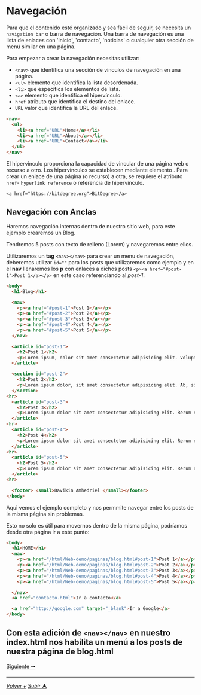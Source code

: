 # Navegación

Para que el contenido esté organizado y sea fácil de seguir, se necesita un ``navigation bar`` o barra de navegación. Una barra de navegación es una lista de enlaces con 'inicio', 'contacto', 'noticias' o cualquier otra sección de menú similar en una página.

Para empezar a crear la navegación necesitas utilizar:

* ``<nav>`` que identifica una sección de vínculos de navegación en una página.
* ``<ul>`` elemento que identifica la lista desordenada.
* ``<li>`` que especifica los elementos de lista.
* ``<a>`` elemento que identifica el hipervínculo.
* `href` atributo que identifica el destino del enlace.
* ``URL`` valor que identifica la URL del enlace.

```html
<nav>
  <ul>
    <li><a href="URL">Home</a></li>
    <li><a href="URL">About</a></li>
    <li><a href="URL">Contact</a></li>
  </ul>
</nav>

```
El hipervínculo proporciona la capacidad de vincular de una página web o recurso a otro. Los hipervínculos se establecen mediante elemento <a>. Para crear un enlace de una página (o recurso) a otra, se requiere el atributo `href`- ``hyperlink reference`` o referencia de hipervínculo.

    <a href="https://bitdegree.org">BitDegree</a>


## Navegación con Anclas

Haremos navegación internas dentro de nuestro sitio web, para este ejemplo crearemos un Blog.

Tendremos 5 posts con texto de relleno (Lorem) y navegaremos entre ellos.

Utilizaremos un **tag** `<nav></nav>` para crear un menu de navegación, deberemos utilizar `id=""` para los posts que utilizaremos como ejemplo y en el **nav** llenaremos los **p** con enlaces a dichos posts `<p><a href="#post-1">Post 1</a></p>` en este caso referenciando al *post-1*.

~~~html
<body>
  <h1>Blog</h1>

  <nav>
    <p><a href="#post-1">Post 1</a></p>
    <p><a href="#post-2">Post 2</a></p>
    <p><a href="#post-3">Post 3</a></p>
    <p><a href="#post-4">Post 4</a></p>
    <p><a href="#post-5">Post 5</a></p>
  </nav>

  <article id="post-1">
    <h2>Post 1</h2>
    <p>Lorem ipsum, dolor sit amet consectetur adipisicing elit. Voluptatibus iure ab libero eum blanditiis, beatae delectus sunt nulla quibusdam, illum voluptatum labore autem aliquid amet commodi distinctio maiores! Vero, deleniti doloremque laboriosam similique, accusamus est harum tempora cupiditate perferendis provident nemo natus officia cum odio aspernatur fugiat. Delectus voluptatibus error perspiciatis aut et, dolorem cumque nihil dignissimos labore quaerat enim deleniti. Eveniet maiores nesciunt sint corporis enim beatae fuga! Eum?</p>
  </article>

  <section id="post-2">
    <h2>Post 2</h2>
    <p>Lorem ipsum dolor, sit amet consectetur adipisicing elit. Ab, sint minus doloremque et non necessitatibus laborum praesentium maiores, beatae, voluptatem totam ex culpa aliquid omnis maxime sunt hic autem sequi dicta? Sed, ab modi porro tenetur quo placeat quasi sapiente quas. Dolorem commodi a dolores officia iusto placeat sed tempora hic, iste ratione debitis delectus omnis, quas, molestias est non consectetur nisi enim deleniti. Magnam consectetur aspernatur fugiat saepe delectus, quod, beatae nobis ea sit ducimus blanditiis quia vel excepturi, sunt ipsa quas. Dolores ratione nobis sint earum necessitatibus vitae blanditiis beatae corrupti reiciendis ipsa amet aliquid saepe qui, odio odit expedita? Omnis consequuntur, dolores unde non totam cupiditate placeat molestiae recusandae dolorem nam amet pariatur quam fugiat nesciunt mollitia at quos facilis aliquid? Quod ducimus velit nostrum, possimus cum impedit autem rem excepturi consectetur mollitia temporibus itaque neque nulla quasi sit corporis ab, similique provident harum! Laudantium, eos magnam.</p>
  </section>
<hr>
  <article id="post-3">
    <h2>Post 3</h2>
    <p>Lorem ipsum dolor sit amet consectetur adipisicing elit. Rerum necessitatibus dolorum quod sed corrupti ad labore repellat? Illum soluta rem saepe quaerat, dignissimos aliquid, voluptatem harum dolorem iste eius, eum labore deleniti recusandae esse corrupti ea reprehenderit ut dolore. Laborum, cumque nesciunt aut deleniti in tenetur? Rerum cum eligendi distinctio praesentium voluptates? Expedita, perspiciatis corrupti sapiente quidem laboriosam odio ex cumque aperiam recusandae, hic, aut nihil qui. Voluptatibus adipisci hic repudiandae voluptatem quaerat odio totam numquam, sed, atque non cumque velit, ab exercitationem dolorum deleniti modi quae facere. Deserunt, consequuntur ad. Harum quam nostrum, omnis quasi ex molestias ad aut!</p>
  </article>
<hr>
  <article id="post-4">
    <h2>Post 4</h2>
    <p>Lorem ipsum dolor sit amet consectetur adipisicing elit. Rerum necessitatibus dolorum quod sed corrupti ad labore repellat? Illum soluta rem saepe quaerat, dignissimos aliquid, voluptatem harum dolorem iste eius, eum labore deleniti recusandae esse corrupti ea reprehenderit ut dolore. Laborum, cumque nesciunt aut deleniti in tenetur? Rerum cum eligendi distinctio praesentium voluptates? Expedita, perspiciatis corrupti sapiente quidem laboriosam odio ex cumque aperiam recusandae, hic, aut nihil qui. Voluptatibus adipisci hic repudiandae voluptatem quaerat odio totam numquam, sed, atque non cumque velit, ab exercitationem dolorum deleniti modi quae facere. Deserunt, consequuntur ad. Harum quam nostrum, omnis quasi ex molestias ad aut!</p>
  </article>
<hr>
  <article id="post-5">
    <h2>Post 5</h2>
    <p>Lorem ipsum dolor sit amet consectetur adipisicing elit. Rerum necessitatibus dolorum quod sed corrupti ad labore repellat? Illum soluta rem saepe quaerat, dignissimos aliquid, voluptatem harum dolorem iste eius, eum labore deleniti recusandae esse corrupti ea reprehenderit ut dolore. Laborum, cumque nesciunt aut deleniti in tenetur? Rerum cum eligendi distinctio praesentium voluptates? Expedita, perspiciatis corrupti sapiente quidem laboriosam odio ex cumque aperiam recusandae, hic, aut nihil qui. Voluptatibus adipisci hic repudiandae voluptatem quaerat odio totam numquam, sed, atque non cumque velit, ab exercitationem dolorum deleniti modi quae facere. Deserunt, consequuntur ad. Harum quam nostrum, omnis quasi ex molestias ad aut!</p>
  </article>
<hr>

  <footer> <small>Davikin Amhedriel </small></footer>
</body>
~~~

Aqui vemos el ejemplo completo y nos permmite navegar entre los posts de la misma página sin problemas.

Esto no solo es útil para movernos dentro de la misma página, podríamos desde otra página ir a este punto:

~~~html
<body>
  <h1>HOME</h1>
  <nav>
    <p><a href="/html/Web-demo/paginas/blog.html#post-1">Post 1</a></p>
    <p><a href="/html/Web-demo/paginas/blog.html#post-2">Post 2</a></p>
    <p><a href="/html/Web-demo/paginas/blog.html#post-3">Post 3</a></p>
    <p><a href="/html/Web-demo/paginas/blog.html#post-4">Post 4</a></p>
    <p><a href="/html/Web-demo/paginas/blog.html#post-5">Post 5</a></p>

  </nav>
  <a href="contacto.html">Ir a contacto</a>

  <a href="http://google.com" target="_blank">Ir a Google</a>
</body>
~~~
Con esta adición de **``<nav></nav>``** en nuestro **index.html** nos habilita un menú a los posts de nuestra página de **blog.html**
---

[Siguiente **&#129042;**](/markdown/README.md "Ir a Readme")

---
[*Volver* **&ldca;**](/markdown/README.md "Ir a Readme") [*Subir* **&#11165;**](# "Ir al título")